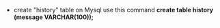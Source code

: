 
* create "history" table on Mysql use this command **create table history (message VARCHAR(100));**

